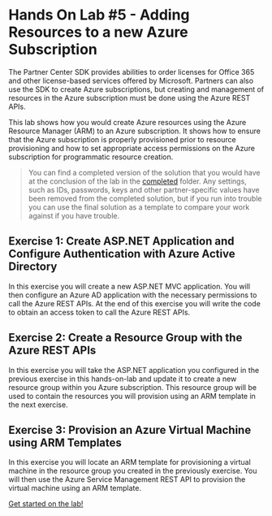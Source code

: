 # Hands On Lab #5 - Adding Resources to a new Azure Subscription

The Partner Center SDK provides abilities to order licenses for Office 365 and other license-based services offered by Microsoft. Partners can also use the SDK to create Azure subscriptions, but creating and management of resources in the Azure subscription must be done using the Azure REST APIs.

This lab shows how you would create Azure resources using the Azure Resource Manager (ARM) to an Azure subscription. It shows how to ensure that the Azure subscription is properly provisioned prior to resource provisioning and how to set appropriate access permissions on the Azure subscription for programmatic resource creation.

> You can find a completed version of the solution that you would have at the conclusion of the lab in the [completed](completed) folder. Any settings, such as IDs, passwords, keys and other partner-specific values have been removed from the completed solution, but if you run into trouble you can use the final solution as a template to compare your work against if you have trouble.

## Exercise 1: Create ASP.NET Application and Configure Authentication with Azure Active Directory

In this exercise you will create a new ASP.NET MVC application. You will then configure an Azure AD application with the necessary permissions to call the Azure REST APIs. At the end of this exercise you will write the code to obtain an access token to call the Azure REST APIs.

## Exercise 2: Create a Resource Group with the Azure REST APIs

In this exercise you will take the ASP.NET application you configured in the previous exercise in this hands-on-lab and update it to create a new resource group within you Azure subscription. This resource group will be used to contain the resources you will provision using an ARM template in the next exercise.

## Exercise 3: Provision an Azure Virtual Machine using ARM Templates

In this exercise you will locate an ARM template for provisioning a virtual machine in the resource group you created in the previously exercise. You will then use the Azure Service Management REST API to provision the virtual machine using an ARM template.

[Get started on the lab!](lab.md)